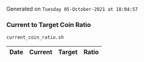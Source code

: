 Generated on `Tuesday 05-October-2021 at 18:04:57`

### Current to Target Coin Ratio
`current_coin_ratio.sh`

Date|Current|Target|Ratio
---|---|---|---
